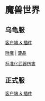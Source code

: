 # 魔兽世界

## 乌龟服

[客户端 & 插件](/Turtle/Setup.md)

[附魔](/Turtle/Enchant.md) | [藏品](/Turtle/Collections.md)

[标准化武器伤害](/Turtle/Wiki&nbsp;Normalized&nbsp;Weapon&nbsp;Damage.md)

## 正式服

[客户端 & 插件](/Retail/Setup.md)
